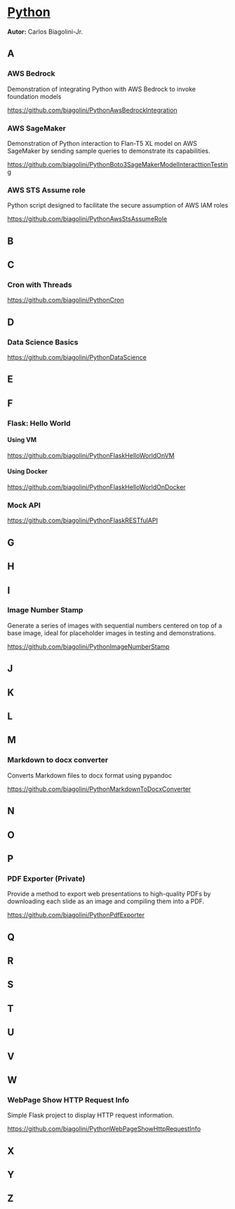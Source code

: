 # <u>Python</u>

**Autor:** Carlos Biagolini-Jr.

## A

### AWS Bedrock

Demonstration of integrating Python with AWS Bedrock to invoke foundation models

https://github.com/biagolini/PythonAwsBedrockIntegration

### AWS SageMaker

Demonstration of Python interaction to Flan-T5 XL model on AWS SageMaker by sending sample queries to demonstrate its capabilities.

https://github.com/biagolini/PythonBoto3SageMakerModelInteracttionTesting

### AWS STS Assume role

Python script designed to facilitate the secure assumption of AWS IAM roles

https://github.com/biagolini/PythonAwsStsAssumeRole

## B

## C

### Cron with Threads

https://github.com/biagolini/PythonCron

## D

### Data Science Basics

https://github.com/biagolini/PythonDataScience

## E

## F

### Flask: Hello World

#### Using VM

https://github.com/biagolini/PythonFlaskHelloWorldOnVM

#### Using Docker

https://github.com/biagolini/PythonFlaskHelloWorldOnDocker

### Mock API

https://github.com/biagolini/PythonFlaskRESTfulAPI

## G

## H

## I

### Image Number Stamp

Generate a series of images with sequential numbers centered on top of a base image, ideal for placeholder images in testing and demonstrations.

https://github.com/biagolini/PythonImageNumberStamp

## J

## K

## L

## M

### Markdown to docx converter

Converts Markdown files to docx format using pypandoc

https://github.com/biagolini/PythonMarkdownToDocxConverter

## N

## O

## P

### PDF Exporter (Private)

Provide a method to export web presentations to high-quality PDFs by downloading each slide as an image and compiling them into a PDF.

https://github.com/biagolini/PythonPdfExporter

## Q

## R

## S

## T

## U

## V

## W

### WebPage Show HTTP Request Info

Simple Flask project to display HTTP request information.

https://github.com/biagolini/PythonWebPageShowHttpRequestInfo

## X

## Y

## Z
